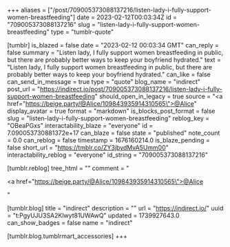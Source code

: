 +++
aliases = ["/post/709005373088137216/listen-lady-i-fully-support-women-breastfeeding"]
date = 2023-02-12T00:03:34Z
id = "709005373088137216"
slug = "listen-lady-i-fully-support-women-breastfeeding"
type = "tumblr-quote"

[tumblr]
is_blazed = false
date = "2023-02-12 00:03:34 GMT"
can_reply = false
summary = "Listen lady, I fully support women breastfeeding in public, but there are probably better ways to keep your boyfriend hydrated."
text = "Listen lady, I fully support women breastfeeding in public, but there are probably better ways to keep your boyfriend hydrated."
can_like = false
can_send_in_message = true
type = "quote"
blog_name = "indirect"
post_url = "https://indirect.io/post/709005373088137216/listen-lady-i-fully-support-women-breastfeeding"
should_open_in_legacy = true
source = "<a href=\"https://beige.party/@Alice/109843935914310565\">@Alice</a>"
display_avatar = true
format = "markdown"
is_blocks_post_format = false
slug = "listen-lady-i-fully-support-women-breastfeeding"
reblog_key = "OBeaPGxs"
interactability_blaze = "everyone"
id = 7.090053730881372e+17
can_blaze = false
state = "published"
note_count = 0.0
can_reblog = false
timestamp = 1676160214.0
is_blaze_pending = false
short_url = "https://tmblr.co/ZY3jbydMvA5Umm00"
interactability_reblog = "everyone"
id_string = "709005373088137216"

[tumblr.reblog]
tree_html = ""
comment = "<p><a href=\"https://beige.party/@Alice/109843935914310565\">@Alice</a></p>"

[tumblr.blog]
title = "indirect"
description = ""
url = "https://indirect.io/"
uuid = "t:PgyUJU3SA2Klwyt81UWAwQ"
updated = 1739927643.0
can_show_badges = false
name = "indirect"

[tumblr.blog.tumblrmart_accessories]
+++
